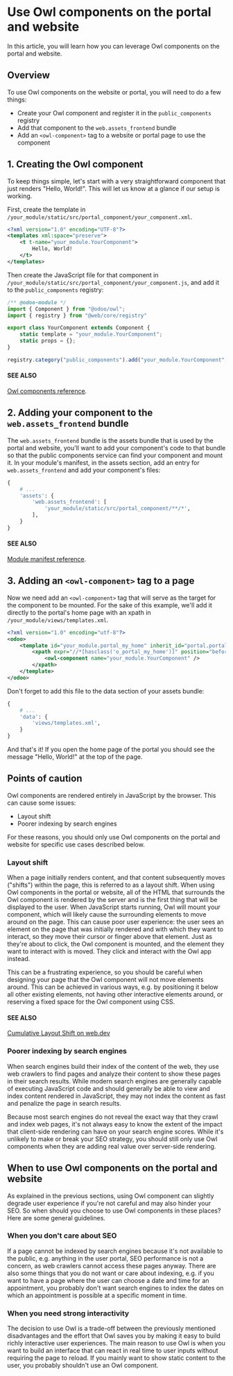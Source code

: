 # Use Owl components on the portal and website

In this article, you will learn how you can leverage Owl components on the portal
and website.

## Overview

To use Owl components on the website or portal, you will need to do a few things:

- Create your Owl component and register it in the `public_components` registry
- Add that component to the `web.assets_frontend` bundle
- Add an `<owl-component>` tag to a website or portal page to use the component

## 1. Creating the Owl component

To keep things simple, let's start with a very straightforward component that just renders
"Hello, World!". This will let us know at a glance if our setup is working.

First, create the template in `/your_module/static/src/portal_component/your_component.xml`.

```xml
<?xml version="1.0" encoding="UTF-8"?>
<templates xml:space="preserve">
    <t t-name="your_module.YourComponent">
        Hello, World!
    </t>
</templates>
```

Then create the JavaScript file for that component in `/your_module/static/src/portal_component/your_component.js`,
and add it to the `public_components` registry:

```js
/** @odoo-module */
import { Component } from "@odoo/owl";
import { registry } from "@web/core/registry"

export class YourComponent extends Component {
    static template = "your_module.YourComponent";
    static props = {};
}

registry.category("public_components").add("your_module.YourComponent", YourComponent);
```

#### SEE ALSO
[Owl components reference](developer/reference/frontend/owl_components.md#frontend-components).

## 2. Adding your component to the `web.assets_frontend` bundle

The `web.assets_frontend` bundle is the assets bundle that is used by the portal and
website, you'll want to add your component's code to that bundle so that the public
components service can find your component and mount it. In your module's manifest,
in the assets section, add an entry for `web.assets_frontend` and add your component's
files:

```py
{
    # ...
    'assets': {
        'web.assets_frontend': [
            'your_module/static/src/portal_component/**/*',
        ],
    }
}
```

#### SEE ALSO
[Module manifest reference](developer/reference/backend/module.md#reference-module-manifest).

## 3. Adding an `<owl-component>` tag to a page

Now we need add an `<owl-component>` tag that will serve as the target for the component
to be mounted. For the sake of this example, we'll add it directly to the portal's
home page with an xpath in `/your_module/views/templates.xml`.

```xml
<?xml version="1.0" encoding="utf-8"?>
<odoo>
    <template id="your_module.portal_my_home" inherit_id="portal.portal_my_home">
        <xpath expr="//*[hasclass('o_portal_my_home')]" position="before">
            <owl-component name="your_module.YourComponent" />
        </xpath>
    </template>
</odoo>
```

Don't forget to add this file to the data section of your assets bundle:

```py
{
    # ...
    'data': {
        'views/templates.xml',
    }
}
```

And that's it! If you open the home page of the portal you should see the message
"Hello, World!" at the top of the page.

## Points of caution

Owl components are rendered entirely in JavaScript by the browser. This can cause
some issues:

- Layout shift
- Poorer indexing by search engines

For these reasons, you should only use Owl components on the portal and website for
specific use cases described below.

### Layout shift

When a page initially renders content, and that content subsequently moves ("shifts")
within the page, this is referred to as a layout shift. When using Owl components in
the portal or website, all of the HTML that surrounds the Owl component is rendered
by the server and is the first thing that will be displayed to the user. When JavaScript
starts running, Owl will mount your component, which will likely cause the surrounding
elements to move around on the page. This can cause poor user experience: the user sees
an element on the page that was initially rendered and with which they want to interact,
so they move their cursor or finger above that element. Just as they're about to click,
the Owl component is mounted, and the element they want to interact with is moved.
They click and interact with the Owl app instead.

This can be a frustrating experience, so you should be careful when designing your
page that the Owl component will not move elements around. This can be achieved in
various ways, e.g. by positioning it below all other existing elements, not having
other interactive elements around, or reserving a fixed space for the Owl component
using CSS.

#### SEE ALSO
[Cumulative Layout Shift on web.dev](https://web.dev/articles/cls)

### Poorer indexing by search engines

When search engines build their index of the content of the web, they use web crawlers
to find pages and analyze their content to show these pages in their
search results. While modern search engines are generally capable of executing JavaScript
code and should generally be able to view and index content rendered in JavaScript,
they may not index the content as fast and penalize the page in search results.

Because most search engines do not reveal the exact way that they crawl and index
web pages, it's not always easy to know the extent of the impact that client-side rendering
can have on your search engine scores. While it's unlikely to make or break your SEO
strategy, you should still only use Owl components when they are adding real value
over server-side rendering.

## When to use Owl components on the portal and website

As explained in the previous sections, using Owl component can slightly degrade user
experience if you're not careful and may also hinder your SEO. So when should you
choose to use Owl components in these places? Here are some general guidelines.

### When you don't care about SEO

If a page cannot be indexed by search engines because it's not available to the public,
e.g. anything in the user portal, SEO performance is not a concern, as web crawlers
cannot access these pages anyway. There are also some things that you do not want or
care about indexing, e.g. if you want to have a page where the user can choose a date
and time for an appointment, you probably don't want search engines to index the dates
on which an appointment is possible at a specific moment in time.

### When you need strong interactivity

The decision to use Owl is a trade-off between the previously mentioned disadvantages
and the effort that Owl saves you by making it easy to build richly interactive user
experiences. The main reason to use Owl is when you want to build an interface that
can react in real time to user inputs without requiring the page to reload. If you
mainly want to show static content to the user, you probably shouldn't use an Owl
component.
